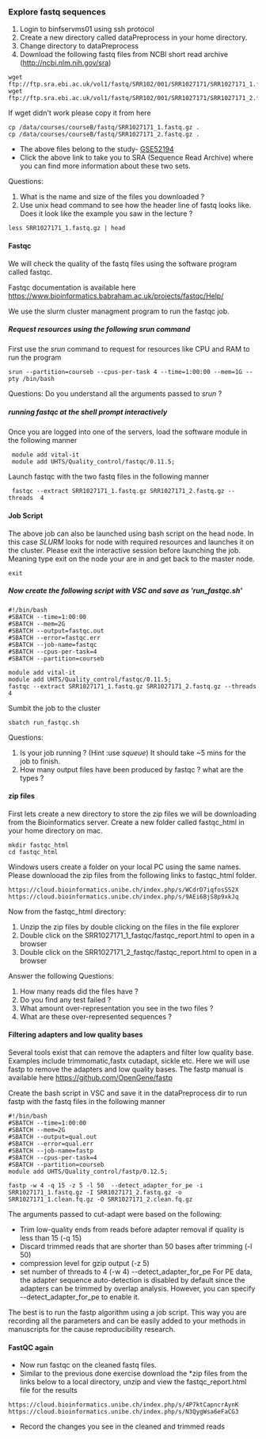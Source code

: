 ### Explore fastq sequences 

1. Login to binfservms01 using ssh protocol 
2. Create a new directory called dataPreprocess in your home directory. 
3. Change directory to dataPreprocess
4. Download the following fastq files from NCBI short read archive (http://ncbi.nlm.nih.gov/sra)
```
wget  ftp://ftp.sra.ebi.ac.uk/vol1/fastq/SRR102/001/SRR1027171/SRR1027171_1.fastq.gz
wget ftp://ftp.sra.ebi.ac.uk/vol1/fastq/SRR102/001/SRR1027171/SRR1027171_2.fastq.gz
```
If wget didn't work please copy it from here 
```
cp /data/courses/courseB/fastq/SRR1027171_1.fastq.gz .
cp /data/courses/courseB/fastq/SRR1027171_2.fastq.gz .
```
-	The above files belong to the study- [GSE52194](https://www.ncbi.nlm.nih.gov/geo/query/acc.cgi?acc=GSE52194) 
-	 Click the above link to take you to SRA (Sequence Read Archive) where you can find more information about these two sets.

Questions: 
1. What is the name and size of the files you downloaded ?
2. Use unix head command to see how the header line of fastq looks like. Does it look like the example you saw in the lecture ?
```
less SRR1027171_1.fastq.gz | head
```

#### Fastqc 

We will check the quality of the fastq files using the software program called fastqc. 

Fastqc documentation is available here 
https://www.bioinformatics.babraham.ac.uk/projects/fastqc/Help/

We use the slurm cluster managment program to run the fastqc job. 

##### Request resources using the following srun command 

First use the _srun_ command to request for resources like CPU and RAM to run the program 
```
srun --partition=courseb --cpus-per-task 4 --time=1:00:00 --mem=1G --pty /bin/bash
```
Questions: 
Do you understand all the arguments passed to _srun_ ? 

##### running fastqc at the shell prompt interactively 
Once you are logged into one of the servers, load the software module in the following manner 

```
 module add vital-it
 module add UHTS/Quality_control/fastqc/0.11.5;
 ```

 Launch fastqc with the two fastq files in the following manner 

 ```
  fastqc --extract SRR1027171_1.fastq.gz SRR1027171_2.fastq.gz --threads  4
  ```

#### Job Script 
The above job can also be launched using bash script on the head node. In this case _SLURM_ looks for node with required resources and launches it on the cluster. 
Please exit the interactive session before launching the job. Meaning type exit on the node your are in and get back to the master node.

```
exit
```

##### Now create the following script with VSC and save as 'run_fastqc.sh' 
``` 
#!/bin/bash
#SBATCH --time=1:00:00
#SBATCH --mem=2G
#SBATCH --output=fastqc.out
#SBATCH --error=fastqc.err
#SBATCH --job-name=fastqc
#SBATCH --cpus-per-task=4
#SBATCH --partition=courseb

module add vital-it
module add UHTS/Quality_control/fastqc/0.11.5;
fastqc --extract SRR1027171_1.fastq.gz SRR1027171_2.fastq.gz --threads  4 

```
Sumbit the job to the cluster 

```
sbatch run_fastqc.sh 
```
Questions: 
1. Is your job running ? (Hint :use _squeue_)
It should take ~5 mins for the job to finish. 
2. How many output files have been produced by fastqc ? what are the types ?

#### zip files 

First lets create a new directory to store the zip files we will be downloading from the Bioinformatics server. Create a new folder called fastqc_html in your home directory on mac. 

```
mkdir fastqc_html 
cd fastqc_html 
```
Windows users create a folder on your local PC using the same names.
Please downlooad the zip files from the following links to fastqc_html folder. 
```
https://cloud.bioinformatics.unibe.ch/index.php/s/WCdrD7iqfosSS2X
https://cloud.bioinformatics.unibe.ch/index.php/s/9AEi6BjS8p9xkJq
```

Now from the fastqc_html directory:
1. Unzip the zip files by double clicking on the files in the file explorer
2. Double click on the SRR1027171_1_fastqc/fastqc_report.html to open in a browser
3. Double click on the SRR1027171_2_fastqc/fastqc_report.html to open in a browser

Answer the following Questions: 
1. How many reads did the files have ? 
2. Do you find any test failed ? 
3. What amount over-representation you see in the two files ?
4. What are these over-represented sequences ?

#### Filtering adapters and low quality bases
Several tools exist that can remove the adapters and filter low quality base. Examples include trimmomatic,fastx cutadapt, sickle etc. Here we will use fastp to remove the adapters and low quality bases. The fastp manual is available here 
https://github.com/OpenGene/fastp

Create the bash script in VSC and save it in the dataPreprocess dir to run fastp with the fastq files in the following manner 

``` 
#!/bin/bash
#SBATCH --time=1:00:00
#SBATCH --mem=2G
#SBATCH --output=qual.out
#SBATCH --error=qual.err
#SBATCH --job-name=fastp
#SBATCH --cpus-per-task=4
#SBATCH --partition=courseb
module add UHTS/Quality_control/fastp/0.12.5;

fastp -w 4 -q 15 -z 5 -l 50  --detect_adapter_for_pe -i SRR1027171_1.fastq.gz -I SRR1027171_2.fastq.gz -o SRR1027171_1.clean.fq.gz -O SRR1027171_2.clean.fq.gz
```


The arguments passed to cut-adapt were based on the following:  
- Trim low-quality ends from reads before adapter removal if quality is less than 15 (-q 15)
- Discard trimmed reads that are shorter than 50 bases after trimming (-l 50)
- compression level for gzip output (-z 5)
- set number of threads to 4 (-w 4) 
--detect_adapter_for_pe For PE data, the adapter sequence auto-detection is disabled by default since the adapters can be trimmed by overlap analysis. However, you can specify --detect_adapter_for_pe to enable it.

The best is to run the fastp algorithm using a job script. This way you are recording all the parameters and can be easily added to your methods in manuscripts for the cause reproducibility research. 

#### FastQC again 
- Now run fastqc on the cleaned fastq files. 
- Similar to the previous done exercise download the *zip files from the links below to a local directory, unzip and view the fastqc_report.html file for the results
```
https://cloud.bioinformatics.unibe.ch/index.php/s/4P7ktCapncrAynK
https://cloud.bioinformatics.unibe.ch/index.php/s/N3QygWsa6eFaCG3
```
- Record the changes you see in the cleaned and trimmed reads



